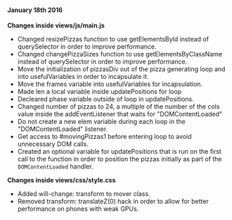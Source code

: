 #### January 18th 2016

**Changes inside views/js/main.js**
* Changed resizePizzas function to use getElementsById instead of querySelector 
in order to improve performance.
* Changed changePizzaSizes function to use getElementsByClassName instead of 
querySelector in order to improve performance.
* Move the initialization of pizzasDiv out of the pizza generating loop and into
usefulVariables in order to incapsulate it. 
* Move the frames variable into usefulVariables for incapsulation. 
* Made len a local variable inside updatePositions for loop
* Decleared phase variable outside of loop in updatePositions.
* Changed number of pizzas to 24, a multiple of the number of the cols value 
inside the addEventListener that waits for "DOMContentLoaded"
* Do not create a new elem variable during each loop in the "DOMContentLoaded" 
listener.
* Get access to #movingPizzas1 before entering loop to avoid unnecessary DOM 
calls.
* Created an optional variable for updatePositions that is run on the first 
call to the function in order to position the pizzas initially as part of the 
`DOMContentLoaded` handler.

**Changes inside views/css/style.css**
* Added will-change: transform to mover class.
* Removed transform: translateZ(0) hack in order to allow for better performance
on phones with weak GPUs.